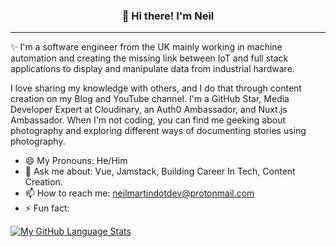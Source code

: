 
<h3 align="center">👋 Hi there! I'm Neil</h3>
<p align="center">
</p>

---
✨ I'm a software engineer from the UK mainly working in machine automation and creating the missing link between IoT and full stack applications to display and manipulate data from industrial hardware.

I love sharing my knowledge with others, and I do that through content creation on my Blog and YouTube channel. I'm a GitHub Star, Media Developer Expert at Cloudinary, an Auth0 Ambassador, and Nuxt.js Ambassador. When I'm not coding, you can find me geeking about photography and exploring different ways of documenting stories using photography.


- 😄 My Pronouns: He/Him  
- 💬 Ask me about: Vue, Jamstack, Building Career In Tech, Content Creation.
- 📫 How to reach me: neilmartindotdev@protonmail.com
- ⚡ Fun fact: 

[![My GitHub Language Stats](https://github-readme-stats.vercel.app/api/top-langs/?username=neilmartindev&langs_count=5&theme=radical)]()

